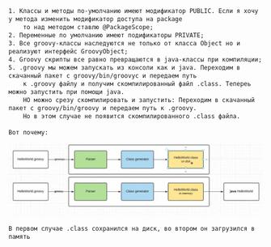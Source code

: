     1. Классы и методы по-умолчанию имеют модификатор PUBLIC. Если я хочу у метода изменить модификатор доступа на package
        то над методом ставлю @PackageScope;
    2. Переменные по умолчанию имеют подификаторы PRIVATE;
    3. Все groovy-классы наследуются не только от класса Object но и реализуют интерфейс GroovyObject;
    4. Groovy скрипты все равно превращаются в java-классы при компиляции;
    5. .groovy мы можем запускать из консоли как и java. Переходим в скачанный пакет с groovy/bin/groovyc и передаем путь
        к .groovy файлу и получим скомпилированный файл .class. Тепереь можно запустить при помощи java.
        НО можно срезу скомпилировать и запустить: Переходим в скачанный пакет с groovy/bin/groovy и передаем путь к .groovy.
        Но в этом случае не появится скомпилированного .class файла.

    Вот почему:
![](images/groovy-c.png)
    
    В первом случае .class сохранился на диск, во втором он загрузился в память